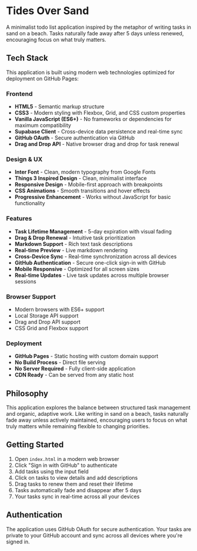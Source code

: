 # Tides Over Sand

A minimalist todo list application inspired by the metaphor of writing tasks in sand on a beach. Tasks naturally fade away after 5 days unless renewed, encouraging focus on what truly matters.

## Tech Stack

This application is built using modern web technologies optimized for deployment on GitHub Pages:

### Frontend
- **HTML5** - Semantic markup structure
- **CSS3** - Modern styling with Flexbox, Grid, and CSS custom properties
- **Vanilla JavaScript (ES6+)** - No frameworks or dependencies for maximum compatibility
- **Supabase Client** - Cross-device data persistence and real-time sync
- **GitHub OAuth** - Secure authentication via GitHub
- **Drag and Drop API** - Native browser drag and drop for task renewal

### Design & UX
- **Inter Font** - Clean, modern typography from Google Fonts
- **Things 3 Inspired Design** - Clean, minimalist interface
- **Responsive Design** - Mobile-first approach with breakpoints
- **CSS Animations** - Smooth transitions and hover effects
- **Progressive Enhancement** - Works without JavaScript for basic functionality

### Features
- **Task Lifetime Management** - 5-day expiration with visual fading
- **Drag & Drop Renewal** - Intuitive task prioritization
- **Markdown Support** - Rich text task descriptions
- **Real-time Preview** - Live markdown rendering
- **Cross-Device Sync** - Real-time synchronization across all devices
- **GitHub Authentication** - Secure one-click sign-in with GitHub
- **Mobile Responsive** - Optimized for all screen sizes
- **Real-time Updates** - Live task updates across multiple browser sessions

### Browser Support
- Modern browsers with ES6+ support
- Local Storage API support
- Drag and Drop API support
- CSS Grid and Flexbox support

### Deployment
- **GitHub Pages** - Static hosting with custom domain support
- **No Build Process** - Direct file serving
- **No Server Required** - Fully client-side application
- **CDN Ready** - Can be served from any static host

## Philosophy

This application explores the balance between structured task management and organic, adaptive work. Like writing in sand on a beach, tasks naturally fade away unless actively maintained, encouraging users to focus on what truly matters while remaining flexible to changing priorities.

## Getting Started

1. Open `index.html` in a modern web browser
2. Click "Sign in with GitHub" to authenticate
3. Add tasks using the input field
4. Click on tasks to view details and add descriptions
5. Drag tasks to renew them and reset their lifetime
6. Tasks automatically fade and disappear after 5 days
7. Your tasks sync in real-time across all your devices

## Authentication

The application uses GitHub OAuth for secure authentication. Your tasks are private to your GitHub account and sync across all devices where you're signed in.
